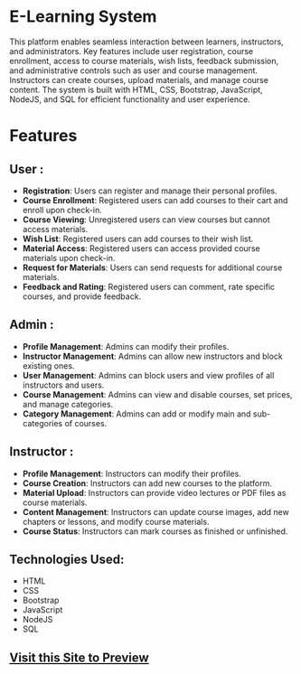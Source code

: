 # E-Learning System
This platform enables seamless interaction between learners, instructors, and administrators. Key features include user registration, course enrollment, access to course materials, wish lists, feedback submission, and administrative controls such as user and course management. Instructors can create courses, upload materials, and manage course content. The system is built with HTML, CSS, Bootstrap, JavaScript, NodeJS, and SQL for efficient functionality and user experience.

# Features
## User :

- **Registration**: Users can register and manage their personal profiles.
- **Course Enrollment**: Registered users can add courses to their cart and enroll upon check-in.
- **Course Viewing**: Unregistered users can view courses but cannot access materials.
- **Wish List**: Registered users can add courses to their wish list.
- **Material Access**: Registered users can access provided course materials upon check-in.
- **Request for Materials**: Users can send requests for additional course materials.
- **Feedback and Rating**: Registered users can comment, rate specific courses, and provide feedback.

## Admin :

- **Profile Management**: Admins can modify their profiles.
- **Instructor Management**: Admins can allow new instructors and block existing ones.
- **User Management**: Admins can block users and view profiles of all instructors and users.
- **Course Management**: Admins can view and disable courses, set prices, and manage categories.
- **Category Management**: Admins can add or modify main and sub-categories of courses.

## Instructor :

- **Profile Management**: Instructors can modify their profiles.
- **Course Creation**: Instructors can add new courses to the platform.
- **Material Upload**: Instructors can provide video lectures or PDF files as course materials.
- **Content Management**: Instructors can update course images, add new chapters or lessons, and modify course materials.
- **Course Status**: Instructors can mark courses as finished or unfinished.

## Technologies Used:

- HTML
- CSS
- Bootstrap
- JavaScript
- NodeJS
- SQL

## [Visit this Site to Preview](https://cse3100.azurewebsites.net/)
